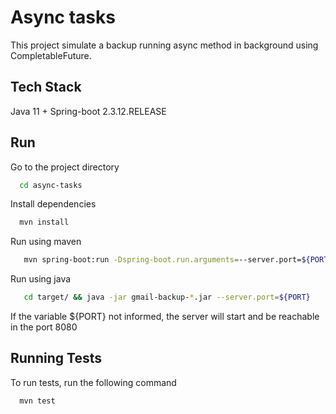 # Async tasks

This project simulate a backup running async method in background using CompletableFuture.


## Tech Stack

Java 11 + Spring-boot 2.3.12.RELEASE


## Run

Go to the project directory

```bash
  cd async-tasks
```

Install dependencies

```bash
  mvn install
```

Run using maven
```bash
   mvn spring-boot:run -Dspring-boot.run.arguments=--server.port=${PORT}
```

Run using java
```bash
   cd target/ && java -jar gmail-backup-*.jar --server.port=${PORT}
```
If the variable ${PORT} not informed, the server will start and be reachable in the port 8080
## Running Tests

To run tests, run the following command

```bash
  mvn test
```

  
